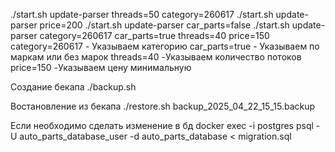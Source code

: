 ./start.sh update-parser threads=50 category=260617
./start.sh update-parser price=200
./start.sh update-parser car_parts=false
./start.sh update-parser category=260617 car_parts=true threads=40 price=150
category=260617 - Указываем категорию
car_parts=true - Указываем по маркам или без марок 
threads=40 -Указываем количество потоков
price=150 -Указываем цену минимальную

Создание бекапа
./backup.sh

Востановление из бекапа
./restore.sh backup_2025_04_22_15_15.backup

Если необходимо сделать изменение в бд
docker exec -i postgres psql -U auto_parts_database_user -d auto_parts_database < migration.sql